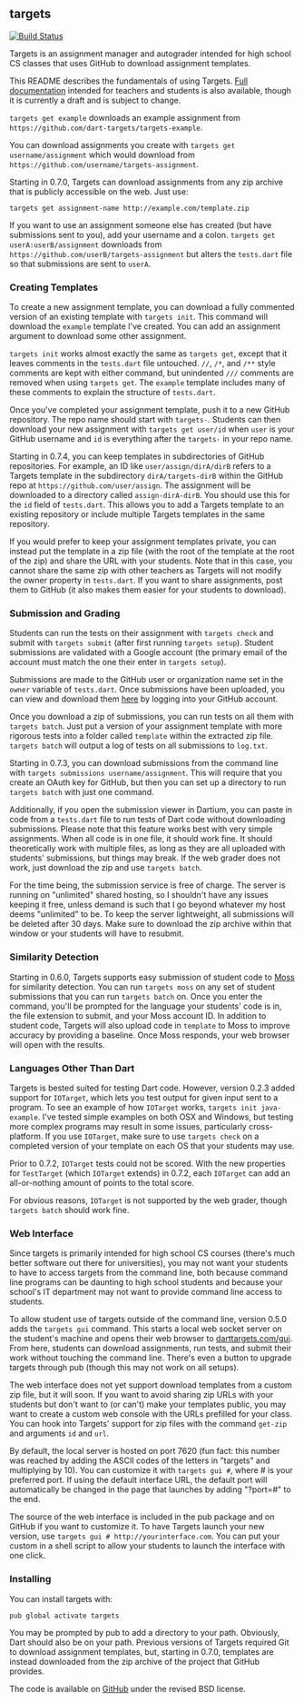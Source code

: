 ## targets ##

[![Build Status](https://travis-ci.org/dart-targets/targets.svg)](https://travis-ci.org/dart-targets/targets)

Targets is an assignment manager and autograder intended for high school CS classes that uses GitHub to download assignment templates.

This README describes the fundamentals of using Targets. [Full documentation](http://docs.darttargets.com) intended for teachers and students is also available, though it is currently a draft and is subject to change.

`targets get example` downloads an example assignment from `https://github.com/dart-targets/targets-example`.

You can download assignments you create with `targets get username/assignment` which would download from `https://github.com/username/targets-assignment`.

Starting in 0.7.0, Targets can download assignments from any zip archive that is publicly accessible on the web. Just use:

    targets get assignment-name http://example.com/template.zip

If you want to use an assignment someone else has created (but have submissions sent to you), add your username and a colon. `targets get userA:userB/assignment` downloads from `https://github.com/userB/targets-assignment` but alters the `tests.dart` file so that submissions are sent to `userA`.

### Creating Templates ###

To create a new assignment template, you can download a fully commented version of an existing template with `targets init`. This command will download the `example` template I've created. You can add an assignment argument to download some other assignment.

`targets init` works almost exactly the same as `targets get`, except that it leaves comments in the `tests.dart` file untouched. `//`, `/*`, and `/**` style comments are kept with either command, but unindented `///` comments are removed when using `targets get`. The `example` template includes many of these comments to explain the structure of `tests.dart`.

Once you've completed your assignment template, push it to a new GitHub repository. The repo name should start with `targets-`. Students can then download your new assignment with `targets get user/id` when `user` is your GitHub username and `id` is everything after the `targets-` in your repo name.

Starting in 0.7.4, you can keep templates in subdirectories of GitHub repositories. For example, an ID like `user/assign/dirA/dirB` refers to a Targets template in the subdirectory `dirA/targets-dirB` within the GitHub repo at `https://github.com/user/assign`. The assignment will be downloaded to a directory called `assign-dirA-dirB`. You should use this for the `id` field of `tests.dart`. This allows you to add a Targets template to an existing repository or include multiple Targets templates in the same repository.

If you would prefer to keep your assignment templates private, you can instead put the template in a zip file (with the root of the template at the root of the zip) and share the URL with your students. Note that in this case, you cannot share the same zip with other teachers as Targets will not modify the owner property in `tests.dart`. If you want to share assignments, post them to GitHub (it also makes them easier for your students to download).

### Submission and Grading ###

Students can run the tests on their assignment with `targets check` and submit with `targets submit` (after first running `targets setup`). Student submissions are validated with a Google account (the primary email of the account must match the one their enter in `targets setup`). 

Submissions are made to the GitHub user or organization name set in the `owner` variable of `tests.dart`. Once submissions have been uploaded, you can view and download them [here](http://darttargets.com/results) by logging into your GitHub account.

Once you download a zip of submissions, you can run tests on all them with `targets batch`. Just put a version of your assignment template with more rigorous tests into a folder called `template` within the extracted zip file. `targets batch` will output a log of tests on all submissions to `log.txt`.

Starting in 0.7.3, you can download submissions from the command line with `targets submissions username/assignment`. This will require that you create an OAuth key for GitHub, but then you can set up a directory to run `targets batch` with just one command.

Additionally, if you open the submission viewer in Dartium, you can paste in code from a `tests.dart` file to run tests of Dart code without downloading submissions. Please note that this feature works best with very simple assignments. When all code is in one file, it should work fine. It should theoretically work with multiple files, as long as they are all uploaded with students' submissions, but things may break. If the web grader does not work, just download the zip and use `targets batch`.

For the time being, the submission service is free of charge. The server is running on "unlimited" shared hosting, so I shouldn't have any issues keeping it free, unless demand is such that I go beyond whatever my host deems "unlimited" to be. To keep the server lightweight, all submissions will be deleted after 30 days. Make sure to download the zip archive within that window or your students will have to resubmit.

### Similarity Detection ###

Starting in 0.6.0, Targets supports easy submission of student code to [Moss](http://moss.stanford.edu) for similarity detection. You can run `targets moss` on any set of student submissions that you can run `targets batch` on. Once you enter the command, you'll be prompted for the language your students' code is in, the file extension to submit, and your Moss account ID. In addition to student code, Targets will also upload code in `template` to Moss to improve accuracy by providing a baseline. Once Moss responds, your web browser will open with the results.

### Languages Other Than Dart ###

Targets is bested suited for testing Dart code. However, version 0.2.3 added support for `IOTarget`, which lets you test output for given input sent to a program. To see an example of how `IOTarget` works, `targets init java-example`. I've tested simple examples on both OSX and Windows, but testing more complex programs may result in some issues, particularly cross-platform. If you use `IOTarget`, make sure to use `targets check` on a completed version of your template on each OS that your students may use.

Prior to 0.7.2, `IOTarget` tests could not be scored. With the new properties for `TestTarget` (which `IOTarget` extends) in 0.7.2, each `IOTarget` can add an all-or-nothing amount of points to the total score.

For obvious reasons, `IOTarget` is not supported by the web grader, though `targets batch` should work fine.

### Web Interface ###

Since targets is primarily intended for high school CS courses (there's much better software out there for universities), you may not want your students to have to access targets from the command line, both because command line programs can be daunting to high school students and because your school's IT department may not want to provide command line access to students.

To allow student use of targets outside of the command line, version 0.5.0 adds the `targets gui` command. This starts a local web socket server on the student's machine and opens their web browser to [darttargets.com/gui](http://darttargets.com/gui). From here, students can download assignments, run tests, and submit their work without touching the command line. There's even a button to upgrade targets through pub (though this may not work on all setups).

The web interface does not yet support download templates from a custom zip file, but it will soon. If you want to avoid sharing zip URLs with your students but don't want to (or can't) make your templates public, you may want to create a custom web console with the URLs prefilled for your class. You can hook into Targets' support for zip files with the command `get-zip` and arguments `id` and `url`.

By default, the local server is hosted on port 7620 (fun fact: this number was reached by adding the ASCII codes of the letters in "targets" and multiplying by 10). You can customize it with `targets gui #`, where # is your preferred port. If using the default interface URL, the default port will automatically be changed in the page that launches by adding "?port=#" to the end.

The source of the web interface is included in the pub package and on GitHub if you want to customize it. To have Targets launch your new version, use `targets gui # http://yourinterface.com`. You can put your custom in a shell script to allow your students to launch the interface with one click.

### Installing ###

You can install targets with:

    pub global activate targets

You may be prompted by pub to add a directory to your path. Obviously, Dart should also be on your path. Previous versions of Targets required Git to download assignment templates, but, starting in 0.7.0, templates are instead downloaded from the zip archive of the project that GitHub provides.

The code is available on [GitHub](https://github.com/dart-targets/targets) under the revised BSD license.